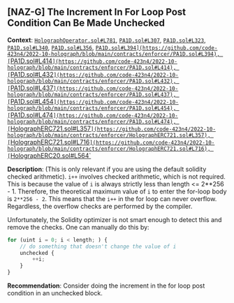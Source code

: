 ## [NAZ-G] The Increment In For Loop Post Condition Can Be Made Unchecked
**Context**: [`HolographOperator.sol#L781`](https://github.com/code-423n4/2022-10-holograph/blob/main/contracts/HolographOperator.sol#L781), [`PA1D.sol#L307`](https://github.com/code-423n4/2022-10-holograph/blob/main/contracts/enforcer/PA1D.sol#L307), [`PA1D.sol#L323`](https://github.com/code-423n4/2022-10-holograph/blob/main/contracts/enforcer/PA1D.sol#L323), [`PA1D.sol#L340`](https://github.com/code-423n4/2022-10-holograph/blob/main/contracts/enforcer/PA1D.sol#L340), [`PA1D.sol#L356`](https://github.com/code-423n4/2022-10-holograph/blob/main/contracts/enforcer/PA1D.sol#L356), [`PA1D.sol#L394](https://github.com/code-423n4/2022-10-holograph/blob/main/contracts/enforcer/PA1D.sol#L394), [`PA1D.sol#L414`](https://github.com/code-423n4/2022-10-holograph/blob/main/contracts/enforcer/PA1D.sol#L414), [`PA1D.sol#L432`](https://github.com/code-423n4/2022-10-holograph/blob/main/contracts/enforcer/PA1D.sol#L432), [`PA1D.sol#L437`](https://github.com/code-423n4/2022-10-holograph/blob/main/contracts/enforcer/PA1D.sol#L437), [`PA1D.sol#L454`](https://github.com/code-423n4/2022-10-holograph/blob/main/contracts/enforcer/PA1D.sol#L454), [`PA1D.sol#L474`](https://github.com/code-423n4/2022-10-holograph/blob/main/contracts/enforcer/PA1D.sol#L474), [`HolographERC721.sol#L357`](https://github.com/code-423n4/2022-10-holograph/blob/main/contracts/enforcer/HolographERC721.sol#L357), [`HolographERC721.sol#L716`](https://github.com/code-423n4/2022-10-holograph/blob/main/contracts/enforcer/HolographERC721.sol#L716), [`HolographERC20.sol#L564`](https://github.com/code-423n4/2022-10-holograph/blob/main/contracts/enforcer/HolographERC20.sol#L564)

**Description**:
(This is only relevant if you are using the default solidity checked arithmetic). `i++` involves checked arithmetic, which is not required. This is because the value of `i` is always strictly less than length <= 2**256 - 1. Therefore, the theoretical maximum value of `i` to enter the for-loop body is `2**256 - 2`. This means that the `i++` in the for loop can never overflow. Regardless, the overflow checks are performed by the compiler.

Unfortunately, the Solidity optimizer is not smart enough to detect this and remove the checks. One can manually do this by:
```js
for (uint i = 0; i < length; ) {
    // do something that doesn't change the value of i
    unchecked {
        ++i;
    }
}
```

**Recommendation**: 
Consider doing the increment in the for loop post condition in an unchecked block.
